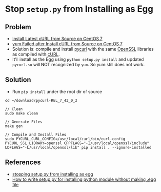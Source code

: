# Stop `setup.py` from Installing as Egg

## Problem
* [Install Latest cURL from Source on CentOS 7](https://github.com/northbright/Notes/blob/master/curl/install-latest-curl-from-source-on-centos-7.md)
* [yum Failed after Install cURL from Source on CentOS 7](https://github.com/northbright/Notes/blob/master/Linux/CentOS/yum/yum-failed-after-install-curl-from-source-on-centos-7.md)
* Solution is: compile and install [pycurl](https://github.com/pycurl/pycurl) with the same [OpenSSL](https://www.openssl.org/) libraries as compiled with [cURL](https://github.com/curl/curl/).
* It'll install as the Egg using `python setup.py install` and updated `pycurl.so` will NOT recognized by `yum`. So yum still does not work.

## Solution
* Run `pip install` under the root dir of source

```
cd ~/download/pycurl-REL_7_43_0_3

// Clean
sudo make clean

// Generate Files
make gen

// Compile and Install Files
sudo PYCURL_CURL_CONFIG=/usr/local/curl/bin/curl-config PYCURL_SSL_LIBRARY=openssl CPPFLAGS="-I/usr/local/openssl/include" LDFLAGS="-L/usr/local/openssl/lib" pip install . --ignore-installed
```

## References
* [stopping setup.py from installing as egg](https://stackoverflow.com/questions/6301003/stopping-setup-py-from-installing-as-egg/33791008#33791008)
* [How to write setup.py for installing python module without making .egg file](https://stackoverflow.com/questions/28827933/how-to-write-setup-py-for-installing-python-module-without-making-egg-file)


